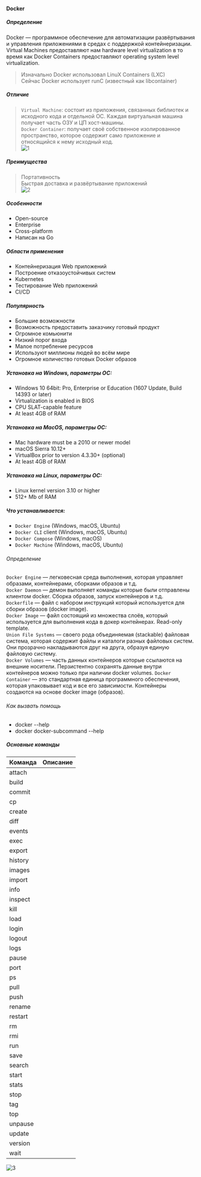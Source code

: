 #### Docker
##### Определение
Docker — программное обеспечение для автоматизации развёртывания и управления приложениями в средах с поддержкой контейнеризации.<br>
Virtual Machines предоставляют нам hardware level virtualization в то время как Docker Containers предоставляют operating system level virtualization. 
> Изначально Docker использовал LinuX Containers (LXC)<br>
> Сейчас Docker использует runC (известный как libcontainer)<br>
##### Отличие
> ``Virtual Machine``: состоит из приложения, связанных библиотек и исходного кода и отдельной ОС. Каждая виртуальная машина получает часть ОЗУ и ЦП хост-машины.<br>
> ``Docker Container``: получает своё собственное изолированное пространство, которое содержит само приложение и относящийся к нему исходный код.<br>
![1](https://github.com/user-attachments/assets/bdfe768d-3d4f-41fc-b1e3-9f89edb55cd0)

##### Преимущества
> Портативность<br>
> Быстрая доставка и развёртывание приложений<br>
![2](https://github.com/user-attachments/assets/c420fd6a-6abd-435d-94c2-5b32074c9470)

##### Особенности
- Open-source<br>
- Enterprise<br>
- Cross-platform<br>
- Написан на Go<br>

##### Области применения

- Контейнеризация Web приложений<br>
- Построение отказоустойчивых систем<br>
- Kubernetes<br>
- Тестирование Web приложений<br>
- CI/CD<br>

##### Популярность

- Большие возможности<br>
- Возможность предоставить заказчику готовый продукт<br>
- Огромное комьюнити<br>
- Низкий порог входа<br>
- Малое потребление ресурсов<br>
- Используют миллионы людей во всём мире<br>
- Огромное количество готовых Docker образов<br>

##### Установка на Windows, параметры ОС:

- Windows 10 64bit: Pro, Enterprise or Education (1607 Update, Build 14393 or later)<br>
- Virtualization is enabled in BIOS<br>
- CPU SLAT-capable feature<br>
- At least 4GB of RAM<br>

##### Установка на MacOS, параметры ОС:

- Mac hardware must be a 2010 or newer model<br>
- macOS Sierra 10.12+<br>
- VirtualBox prior to version 4.3.30+ (optional)<br>
- At least 4GB of RAM<br>

##### Установка на Linux, параметры ОС:

- Linux kernel version 3.10 or higher<br>
- 512+ Mb of RAM<br>

##### Что устанавливается:

- ``Docker Engine`` (Windows, macOS, Ubuntu)<br>
- ``Docker CLI`` client (Windows, macOS, Ubuntu)<br>
- ``Docker Compose`` (Windows, macOS)<br>
- ``Docker Machine`` (Windows, macOS, Ubuntu)<br>

###### Определение
``Docker Engine`` — легковесная среда выполнения, которая управляет образами, контейнерами, сборками образов и т.д.<br>
``Docker Daemon`` — демон выполняет команды которые были отправлены клиентом docker. Сборка образов, запуск контейнеров и т.д.<br>
``Dockerfile`` — файл с набором инструкций который используется для сборки образов (docker image).<br>
``Docker Image`` — файл состоящий из множества слоёв, который используется для выполнения кода в докер контейнерах. Read-only template.<br>
``Union File Systems`` — своего рода объединяемая (stackable) файловая система, которая содержит файлы и каталоги разных файловых систем. Они прозрачно накладываются друг на друга, образуя единую файловую систему.<br>
``Docker Volumes`` — часть данных контейнеров которые ссылаются на внешние носители. Перзистентно сохранять данные внутри контейнеров можно только при наличии docker volumes.
``Docker Container`` — это стандартная единица программного обеспечения, которая упаковывает код и все его зависимости. Контейнеры создаются на основе docker image (образов).

###### Как вызвать помощь

- docker --help
- docker docker-subcommand --help

##### Основные команды

Команда         | Описание         | 
----------------|------------------|
attach          |  
build           |    
commit          |    
cp              |   
create          |     
diff            |   
events          | 
exec            | 
export          | 
history         | 
images          | 
import          | 
info            | 
inspect         | 
kill            | 
load            | 
login           | 
logout          | 
logs            | 
pause           | 
port            | 
ps              | 
pull            | 
push            | 
rename          | 
restart         | 
rm              | 
rmi             | 
run             | 
save            | 
search          | 
start           | 
stats           | 
stop            | 
tag             | 
top             | 
unpause         | 
update          | 
version         | 
wait            | 

![3](https://github.com/user-attachments/assets/6e83bd22-d2ff-4fc6-b789-7a2db4015eef)




